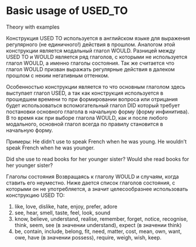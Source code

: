 # Basic usage of USED_TO

Theory with examples

Конструкция USED TO используется в английском языке для выражения регулярного (не единичного!) действия в прошлом. Аналогом этой конструкции является модальный глагол WOULD. Разницей между USED TO и WOULD является ряд глаголов, с которыми не используется глагол WOULD, а именно глаголы состояния. Так же считается что глагол WOULD призван выражать регулярные действия в далеком прошлом с неким негативным оттенком.

Особенностью конструкции является то что основным глаголом здесь выступает глагол USED, а так как конструкция используется в прошедшем времени то при формировании вопроса или отрицания будет использоваться вспомогательный глагол DID который требует постановки основного глагола в начальную форму (форму инфинитива). В то время как при выборе глагола WOULD, как и после любого модального, основной глагол всегда по правилу становится в начальную форму.

Примеры:
He didn’t use to speak French when he was young. He wouldn’t speak French when he was younger.

Did she use to read books for her younger sister? Would she read books for her younger sister?

Глаголы состояния
Возвращаясь к глаголу WOULD и случаям, когда ставить его неуместно. Ниже дается список глаголов состояния, с которыми он не употребляется, а значит целесообразнее использовать конструкцию USED TO:

1. like, love, dislike, hate, enjoy, prefer, adore
2. see, hear, smell, taste, feel, look, sound
3. know, believe, understand, realise, remember, forget, notice, recognise, think, seem, see (в значении understand), expect (в значении think)
4. be, contain, include, belong, fit, need, matter, cost, mean, own, want, owe, have (в значении possess), require, weigh, wish, keep.
